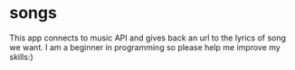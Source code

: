# songs
This app connects to music API and gives back an url to the lyrics of song we want.
I am a beginner in programming so please help me improve my skills:)
